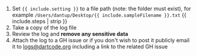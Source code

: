 1. Set `{{ include.setting }}` to a file path (note: the folder must exist), for example `/Users/dantup/Desktop/{{ include.sampleFilename }}.txt`
{{ include.steps | strip }}
1. Take a copy of the log file
1. Review the log and **remove any sensitive data**
1. Attach the log to a GH issue or if you don't wish to post it publicly email it to <a href="mailto:logs@dartcode.org">logs@dartcode.org</a> including a link to the related GH issue
